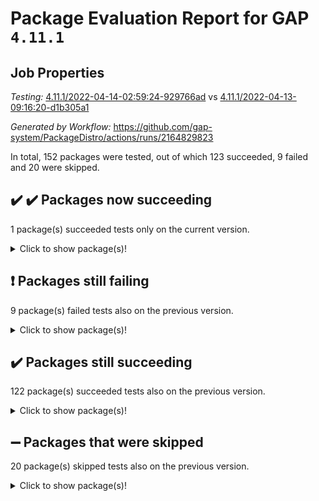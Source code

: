 # Package Evaluation Report for GAP `4.11.1`

## Job Properties

*Testing:* [4.11.1/2022-04-14-02:59:24-929766ad](https://github.com/gap-system/PackageDistro/blob/data/reports/4.11.1/2022-04-14-02:59:24-929766ad) vs [4.11.1/2022-04-13-09:16:20-d1b305a1](https://github.com/gap-system/PackageDistro/blob/data/reports/4.11.1/2022-04-13-09:16:20-d1b305a1)

*Generated by Workflow:* https://github.com/gap-system/PackageDistro/actions/runs/2164829823

In total, 152 packages were tested, out of which 123 succeeded, 9 failed and 20 were skipped.

## :heavy_check_mark: :heavy_check_mark: Packages now succeeding

1 package(s) succeeded tests only on the current version.
<details> <summary>Click to show package(s)!</summary>

- semigroups 4.0.0 [(success)](https://github.com/gap-system/PackageDistro/runs/6017779246?check_suite_focus=true) vs semigroups 4.0.0 [(failure)](https://github.com/gap-system/PackageDistro/runs/6004336211?check_suite_focus=true) <br>
</details>

## :exclamation: Packages still failing

9 package(s) failed tests also on the previous version.
<details><summary>Click to show package(s)!</summary>

</details>

## :heavy_check_mark: Packages still succeeding

122 package(s) succeeded tests also on the previous version.
<details><summary>Click to show package(s)!</summary>

</details>

## :heavy_minus_sign: Packages that were skipped

20 package(s) skipped tests also on the previous version.
<details><summary>Click to show package(s)!</summary>

</details>


